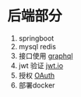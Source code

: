 # 后端部分
1. springboot 
2. mysql  redis
3. 接口使用  [graphql](https://graphql.org/)
4. jwt 验证 [jwt.io](https://jwt.io/)
5. 授权 [OAuth](https://oauth.net/2/)
6. 部署docker
<!-- 后期 5. 分布式 -->

